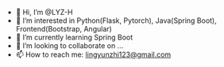 - 👋 Hi, I’m @LYZ-H
- 👀 I’m interested in Python(Flask, Pytorch), Java(Spring Boot), Frontend(Bootstrap, Angular)
- 🌱 I’m currently learning Spring Boot
- 💞️ I’m looking to collaborate on ...
- 📫 How to reach me: lingyunzhi123@gmail.com

<!---
LYZ-H/LYZ-H is a ✨ special ✨ repository because its `README.md` (this file) appears on your GitHub profile.
You can click the Preview link to take a look at your changes.
--->
